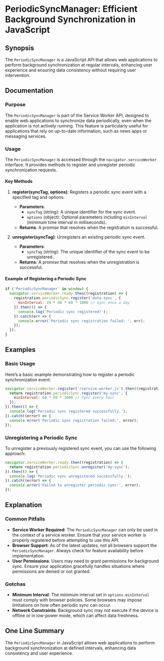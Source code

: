 <!--
Meta Description: # PeriodicSyncManager: Efficient Background Synchronization in JavaScript ## Synopsis The `PeriodicSyncManager` is a JavaScript API that allows web ap...
Meta Keywords: sync, periodic, registration, periodicsyncmanager, error
-->

# PeriodicSyncManager: Efficient Background Synchronization in JavaScript

## Synopsis
The `PeriodicSyncManager` is a JavaScript API that allows web applications to perform background synchronization at regular intervals, enhancing user experience and ensuring data consistency without requiring user intervention.

## Documentation
### Purpose
The `PeriodicSyncManager` is part of the Service Worker API, designed to enable web applications to synchronize data periodically, even when the application is not actively running. This feature is particularly useful for applications that rely on up-to-date information, such as news apps or messaging services.

### Usage
The `PeriodicSyncManager` is accessed through the `navigator.serviceWorker` interface. It provides methods to register and unregister periodic synchronization requests. 

#### Key Methods
1. **register(syncTag, options)**: Registers a periodic sync event with a specified tag and options.
   - **Parameters**:
     - `syncTag` (string): A unique identifier for the sync event.
     - `options` (object): Optional parameters including `minInterval` (minimum time interval in milliseconds).
   - **Returns**: A promise that resolves when the registration is successful.

2. **unregister(syncTag)**: Unregisters an existing periodic sync event.
   - **Parameters**:
     - `syncTag` (string): The unique identifier of the sync event to be unregistered.
   - **Returns**: A promise that resolves when the unregistration is successful.

#### Example of Registering a Periodic Sync
```javascript
if ('PeriodicSyncManager' in window) {
  navigator.serviceWorker.ready.then((registration) => {
    registration.periodicSync.register('data-sync', {
      minInterval: 24 * 60 * 60 * 1000 // Sync once a day
    }).then(() => {
      console.log('Periodic sync registered!');
    }).catch(err => {
      console.error('Periodic sync registration failed: ', err);
    });
  });
}
```

## Examples
### Basic Usage
Here’s a basic example demonstrating how to register a periodic synchronization event:

```javascript
navigator.serviceWorker.register('/service-worker.js').then((registration) => {
  return registration.periodicSync.register('my-sync', {
    minInterval: 60 * 60 * 1000 // Sync every hour
  });
}).then(() => {
  console.log('Periodic sync registered successfully.');
}).catch((error) => {
  console.error('Periodic sync registration failed:', error);
});
```

### Unregistering a Periodic Sync
To unregister a previously registered sync event, you can use the following approach:

```javascript
navigator.serviceWorker.ready.then((registration) => {
  return registration.periodicSync.unregister('my-sync');
}).then(() => {
  console.log('Periodic sync unregistered successfully.');
}).catch((error) => {
  console.error('Failed to unregister periodic sync:', error);
});
```

## Explanation
### Common Pitfalls
- **Service Worker Required**: The `PeriodicSyncManager` can only be used in the context of a service worker. Ensure that your service worker is properly registered before attempting to use this API.
- **Browser Support**: As of the latest updates, not all browsers support the `PeriodicSyncManager`. Always check for feature availability before implementation.
- **User Permissions**: Users may need to grant permissions for background sync. Ensure your application gracefully handles situations where permissions are denied or not granted.

### Gotchas
- **Minimum Interval**: The minimum interval set in `options.minInterval` must comply with browser policies. Some browsers may impose limitations on how often periodic sync can occur.
- **Network Constraints**: Background sync may not execute if the device is offline or in low-power mode, which can affect data freshness.

## One Line Summary
The `PeriodicSyncManager` in JavaScript allows web applications to perform background synchronization at defined intervals, enhancing data consistency and user experience.